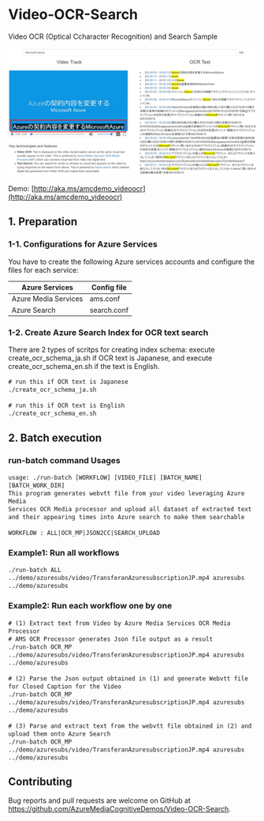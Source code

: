 # Video-OCR-Search
Video OCR (Optical Ccharacter Recognition) and Search Sample

![Screenshot Video OCR Search](https://raw.githubusercontent.com/AzureMediaCognitiveDemos/Video-OCR-Search/master/img/screenshot-video-ocr-demo.jpg)

Demo: [http://aka.ms/amcdemo_videoocr](http://aka.ms/amcdemo_videoocr)


## 1. Preparation

### 1-1. Configurations for Azure Services
You have to create the following Azure services accounts and configure the files for each service:

| Azure Services                | Config file    |
|-------------------------------|----------------|
| Azure Media Services          | ams.conf       |
| Azure Search                  | search.conf    |

### 1-2. Create Azure Search Index for OCR text search
There are 2 types of scritps for creating index schema: execute create_ocr_schema_ja.sh if OCR text is Japanese, and execute create_ocr_schema_en.sh if the text is English.
```
# run this if OCR text is Japanese
./create_ocr_schema_ja.sh
 
# run this if OCR text is English
./create_ocr_schema_en.sh
```

## 2. Batch execution

### run-batch command Usages
```
usage: ./run-batch [WORKFLOW] [VIDEO_FILE] [BATCH_NAME] [BATCH_WORK_DIR]
This program generates webvtt file from your video leveraging Azure Media 
Services OCR Media processor and upload all dataset of extracted text 
and their appearing times into Azure search to make them searchable

WORKFLOW : ALL|OCR_MP|JSON2CC|SEARCH_UPLOAD
```

### Example1: Run all workflows
```
./run-batch ALL ../demo/azuresubs/video/TransferanAzuresubscriptionJP.mp4 azuresubs ../demo/azuresubs
```

### Example2: Run each workflow one by one

```
# (1) Extract text from Video by Azure Media Services OCR Media Processor
# AMS OCR Processor generates Json file output as a result
./run-batch OCR_MP ../demo/azuresubs/video/TransferanAzuresubscriptionJP.mp4 azuresubs ../demo/azuresubs

# (2) Parse the Json output obtained in (1) and generate Webvtt file for Closed Caption for the Video
./run-batch OCR_MP ../demo/azuresubs/video/TransferanAzuresubscriptionJP.mp4 azuresubs ../demo/azuresubs

# (3) Parse and extract text from the webvtt file obtained in (2) and upload them onto Azure Search
./run-batch OCR_MP ../demo/azuresubs/video/TransferanAzuresubscriptionJP.mp4 azuresubs ../demo/azuresubs
```

## Contributing

Bug reports and pull requests are welcome on GitHub at https://github.com/AzureMediaCognitiveDemos/Video-OCR-Search.

